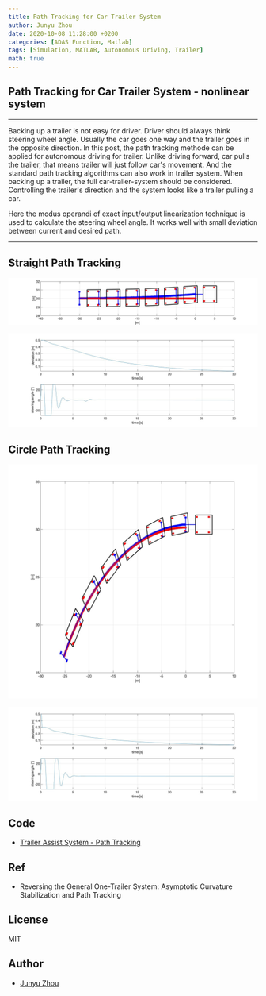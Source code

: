 ```yaml
---
title: Path Tracking for Car Trailer System
author: Junyu Zhou
date: 2020-10-08 11:28:00 +0200
categories: [ADAS Function, Matlab]
tags: [Simulation, MATLAB, Autonomous Driving, Trailer]
math: true
---
```



## Path Tracking for Car Trailer System - nonlinear system

---
Backing up a trailer is not easy for driver. Driver should always think steering wheel angle.
Usually the car goes one way and the trailer goes in the opposite direction.
In this post, the path tracking methode can be applied for autonomous driving for trailer.
Unlike driving forward, car pulls the trailer, that means trailer will just follow car's movement.
And the standard path tracking algorithms can also work in trailer system.
When backing up a trailer, the full car-trailer-system should be considered.
Controlling the trailer's direction and the system looks like a trailer pulling a car.


Here the modus operandi of exact input/output linearization technique is used to calculate the steering wheel angle.
It works well with small deviation between current and desired path.

---

## Straight Path Tracking
![2](/Animation/PathTracking/Demo_Straight.jpg)

![2](/Animation/PathTracking/Deviation_Straight.jpg)


## Circle Path Tracking
![2](/Animation/PathTracking/Demo_Circle.jpg)

![2](/Animation/PathTracking/Deviation_Circle.jpg)


## Code
- [Trailer Assist System - Path Tracking](https://github.com/jingtian123qwe/ADAS_Functions_MATLAB/tree/master/PathTracking)


## Ref

- Reversing the General One-Trailer System: Asymptotic Curvature Stabilization and Path Tracking

## License

MIT

## Author

- [Junyu Zhou](https://github.com/jingtian123qwe/)
	
